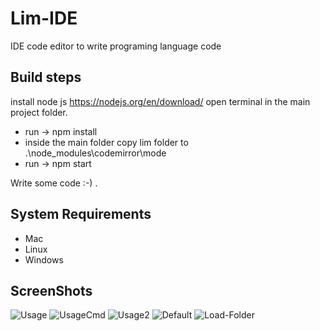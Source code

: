 # Lim-IDE
IDE code editor to write programing language code

## Build steps
install node js https://nodejs.org/en/download/
open terminal in the main project folder.
+ run -> npm install
+ inside the main folder copy lim folder to .\node_modules\codemirror\mode
+ run -> npm start

Write some code :-) .

## System Requirements

+ Mac
+ Linux
+ Windows

## ScreenShots

<img src="https://i.ibb.co/qdWQycs/Usage.png" alt="Usage" border="0">

<img src="https://i.ibb.co/0qsc737/UsageCmd.png" alt="UsageCmd" border="0">

<img src="https://i.ibb.co/2YxD497/Usage2.png" alt="Usage2" border="0">

<img src="https://i.ibb.co/zGpyxrq/Default.png" alt="Default" border="0">

<img src="https://i.ibb.co/sW4VThb/Load-Folder.png" alt="Load-Folder" border="0">
